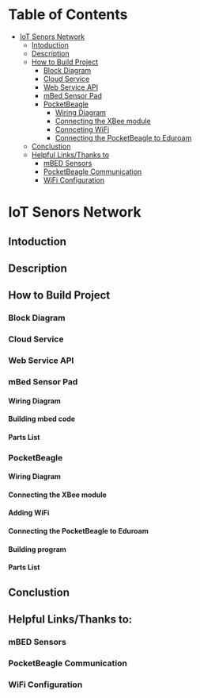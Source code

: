 Table of Contents
=================

   * [IoT Senors Network](#iot-senors-network)
      * [Intoduction](#intoduction)
      * [Description](#description)
      * [How to Build Project](#how-to-build-project)
         * [Block Diagram](#block-diagram)
         * [Cloud Service](#cloud-service)
         * [Web Service API](#web-service-api)
         * [mBed Sensor Pad](#mbed-sensor-pad)
         * [PocketBeagle](#pocketbeagle)
            * [Wiring Diagram](#wiring-diagram)
            * [Connecting the XBee module](#connecting-the-xbee-module)
            * [Connceting WiFi](#connceting-wifi)
            * [Connecting the PocketBeagle to Eduroam](#connecting-the-pocketbeagle-to-eduroam)
      * [Conclustion](#conclustion)
      * [Helpful Links/Thanks to](#helpful-links/thanks-to)
         * [mBED Sensors](#mbed-sensors)
         * [PocketBeagle Communication](#pocketbeagle-communication)
         * [WiFi Configuration](#wifi-configuration)

# IoT Senors Network 
## Intoduction
## Description
## How to Build Project
### Block Diagram
### Cloud Service
### Web Service API
### mBed Sensor Pad
#### Wiring Diagram
#### Building mbed code
#### Parts List
### PocketBeagle
#### Wiring Diagram
#### Connecting the XBee module
#### Adding WiFi
#### Connecting the PocketBeagle to Eduroam 
#### Building program
#### Parts List
## Conclustion
## Helpful Links/Thanks to:
### mBED Sensors
### PocketBeagle Communication
### WiFi Configuration
